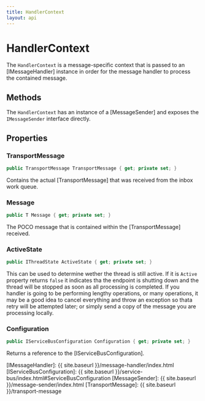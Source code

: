 ```yaml
---
title: HandlerContext
layout: api
---
```

# HandlerContext

The `HandlerContext` is a message-specific context that is passed to an [IMessageHandler] instance in order for the message handler to process the contained message.  

## Methods

The `HandlerContext` has an instance of a [MessageSender] and exposes the `IMessageSender` interface directly.

## Properties

### TransportMessage

``` c#
public TransportMessage TransportMessage { get; private set; }
```

Contains the actual [TransportMessage] that was received from the inbox work queue.

### Message

``` c#
public T Message { get; private set; }
```

The POCO message that is contained within the [TransportMessage] received.

### ActiveState

``` c#
public IThreadState ActiveState { get; private set; }
```

This can be used to determine wether the thread is still active.  If it is `Active` property returns `false` it indicates tha the endpoint is shutting down and the thread will be stopped as soon as all processing is completed.  If you handler is going to be performing lengthy operations, or many operations, it may be a good idea to cancel everything and throw an exception so thata retry will be attempted later; or simply send a copy of the message you are processing locally.

### Configuration

``` c#
public IServiceBusConfiguration Configuration { get; private set; }
```

Returns a reference to the [IServiceBusConfiguration].

[IMessageHandler]: {{ site.baseurl }}/message-handler/index.html
[IServiceBusConfiguration]: {{ site.baseurl }}/service-bus/index.html#ServiceBusConfiguration
[MessageSender]: {{ site.baseurl }}/message-sender/index.html
[TransportMessage]: {{ site.baseurl }}/transport-message